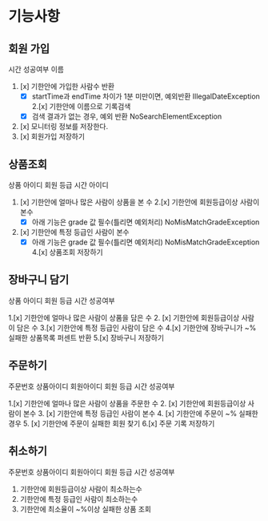 # 기능사항

## 회원 가입

시간
성공여부
이름

1. [x] 기한안에 가입한 사람수 반환
    - [x] startTime과 endTime 차이가 1분 미만이면, 예외반환 IllegalDateException
2.[x] 기한안에 이름으로 기록검색
    -[x] 검색 결과가 없는 경우, 예외 반환 NoSearchElementException
3. [x] 모니터링 정보를 저장한다.
4. [x] 회원가입 저장하기

## 상품조회

상품 아이디
회원 등급
시간
아이디

1. [x] 기한안에 얼마나 많은 사람이 상품을 본 수
2.[x] 기한안에 회원등급이상 사람이 본수
    -[x] 아래 기능은 grade 값 필수(틀리면 예외처리) NoMisMatchGradeException
3. [x] 기한안에 특정 등급인 사람이 본수
    -[x] 아래 기능은 grade 값 필수(틀리면 예외처리) NoMisMatchGradeException
4.[x] 상품조회 저장하기

## 장바구니 담기

상품 아이디
회원 등급
시간
성공여부

1.[x] 기한안에 얼마나 많은 사람이 상품을 담은 수
2. [x] 기한안에 회원등급이상 사람이 담은 수
3.[x] 기한안에 특정 등급인 사람이 담은 수
4.[x] 기한안에 장바구니가 ~% 실패한 상품목록 퍼센트 반환
5.[x] 장바구니 저장하기

## 주문하기

주문번호
상품아이디
회원아이디
회원 등급
시간
성공여부

1.[x] 기한안에 얼마나 많은 사람이 상품을 주문한 수
2. [x] 기한안에 회원등급이상 사람이 본수
3. [x] 기한안에 특정 등급인 사람이 본수
4. [x] 기한안에 주문이 ~% 실패한경우
5. [x] 기한안에 주문이 실패한 회원 찾기
6.[x] 주문 기록 저장하기

## 취소하기

주문번호
상품아이디
회원아이디
회원 등급
시간
성공여부

1. 기한안에 회원등급이상 사람이 최소하는수
2. 기한안에 특정 등급인 사람이 최소하는수
3. 기한안에 최소율이 ~%이상 실패한 상품 조회
